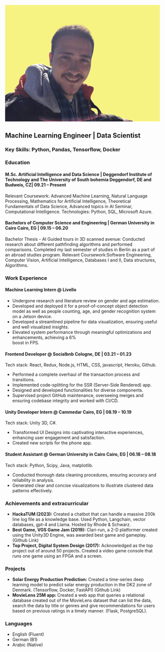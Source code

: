 ![Profile Picture](/docs/assets/images/Profile.png)
## Machine Learning Engineer | Data Scientist
### Key Skills: Python, Pandas, Tensorflow, Docker

### Education
#### M.Sc. Artificial Intelligence and Data  Science | Deggendorf Institute of Technology and The University of South bohemia					        	           Deggendorf, DE and Budweis, CZ| 09.21 – Present

Relevant Coursework: Advanced Machine Learning, Natural Language Processing, Mathematics for Artificial Intelligence, Theoretical Fundamentals of Data Science, Advanced topics in AI Seminar, Computational Intelligence. Technologies: Python, SQL, Microsoft Azure.
#### Bachelors of Computer Science and Engineering | German University in Cairo                                      						          Cairo, EG | 09.15 – 06.20

Bachelor Thesis - AI Guided tours in 3D scanned avenue: Conducted research about different pathfinding algorithms and performed comparisons.
Completed my last semester of studies in Berlin as a part of an abroad studies program.
Relevant Coursework:Software Engineering, Computer Vision, Artificial Intelligence, Databases I and II, Data structures, Algorithms.


### Work Experience
#### Machine Learning Intern @ Livello
- Undergone research and literature review on gender and age estimation.
- Developed  and deployed it for a proof-of-concept object detection model as well  as people 
  counting, age, and gender recognition system on a Jetson device.
- Developed a streamlined pipeline for data visualization, ensuring useful and well visualized 
  insights.
- Elevated system performance through meaningful optimizations and enhancements, achieving a 6%   
  boost in FPS.

#### Frontend Developer @ Socialbnb 			       							      Cologne, DE | 03.21 – 01.23
  	 									
Tech stack: React, Redux, Node.js,  HTML, CSS, javascript, Heroku, Github.
- Performed a complete overhaul of the transaction process and transitions.
- Implemented code-splitting for the SSR (Server-Side Rendered) app.
- Designed and developed functionalities for diverse components.
- Supervised project GitHub maintenance, overseeing merges and ensuring codebase integrity and worked with CI/CD.

#### Unity Developer Intern @ Cammedar					       					           Cairo, EG | 08.19 – 10.19
	 									  
Tech stack: Unity 3D, C#.
- Transformed UI Designs into captivating interactive experiences, enhancing user engagement and satisfaction.
- Created new scripts for the phone app.


#### Student Assistant  @ German University in Cairo 			       					           Cairo, EG | 06.18 – 08.18
 	 									  
Tech stack: Python, Scipy, Java, matplotlib.
- Conducted thorough data cleaning procedures, ensuring accuracy and reliability in analysis.
- Generated clear and concise visualizations to illustrate clustered data patterns effectively.

### Achievements and extracurricular

- **HackaTUM (2023):** Created a chatbot that can handle a massive 200k line log file as a knowledge base. Used Python, Langchain, vector databases, gpt-4 and Llama. Hosted by Rhode & Schwarz.
- **Best Game, VGS Game Jam (2019):** Clari-run, a 2-D platformer created using the Unity3D Engine, was  awarded best game and gameplay. (Github Link)
- **Top Project, Digital System Design (2017):** Acknowledged as the top project out of around 50 projects. Created a video game console that runs one game using an FPGA and a screen.

### Projects

- **Solar Energy Production Prediction:** Created a time-series deep learning model to predict solar energy production in the DK2 zone of Denmark. (Tensorflow, Docker, FastAPI) (Github Link)
- **MovieLens 25M app:** Created a web app that queries a relational database created out of the MovieLens dataset  that can list the data, search the data by title or genres and give recommendations for users based on previous ratings in a timely manner. (Flask, PostgreSQL).

### Languages
- English (Fluent)  
- German (B1) 
- Arabic (Native)
